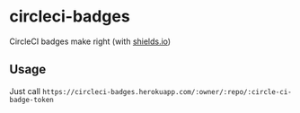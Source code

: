 circleci-badges
===============

CircleCI badges make right (with [shields.io](http://shields.io))

## Usage

Just call `https://circleci-badges.herokuapp.com/:owner/:repo/:circle-ci-badge-token`
